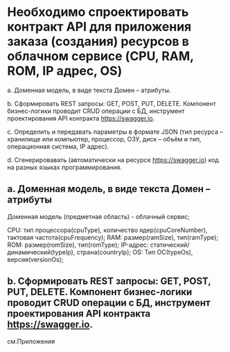 # Необходимо спроектировать контракт API для приложения заказа (создания) ресурсов в облачном сервисе (CPU, RAM, ROM, IP адрес, OS)

а. Доменная модель, в виде текста Домен – атрибуты.

b. Сформировать REST запросы: GET, POST, PUT, DELETE. Компонент бизнес-логики проводит CRUD операции с БД, инструмент проектирования API контракта https://swagger.io.

c. Определить и передавать параметры в формате JSON (тип ресурса – хранилище или компьютер, процессор, ОЗУ, диск – объём и тип, операционная система, IP адрес).

d. Сгенерировавать (автоматически на ресурсе https://swagger.io) код на разных языках программирования.

## а. Доменная модель, в виде текста Домен – атрибуты

Доменная модель (предметная область) - облачный сервис;

CPU: тип процессора(cpuType), количество ядер(cpuCoreNumber), тактовая частота(cpuFrequency);
RAM: размер(ramSize), тип(ramType);
ROM: размер(romSize), тип(romType);
IP-адрес: статический/динамический(typeIp), страна(countryIp);
OS: Тип ОС(typeOs), версия(versionOs);

## b. Сформировать REST запросы: GET, POST, PUT, DELETE. Компонент бизнес-логики проводит CRUD операции с БД, инструмент проектирования API контракта https://swagger.io.

см.Приложения